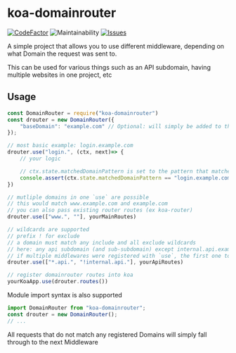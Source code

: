 # koa-domainrouter
[![CodeFactor](https://www.codefactor.io/repository/github/leumasme/koa-domainrouter/badge)](https://www.codefactor.io/repository/github/leumasme/koa-domainrouter)
![Maintainability](https://img.shields.io/codeclimate/maintainability/leumasme/koa-domainrouter)
[![Issues](https://img.shields.io/codeclimate/issues/leumasme/koa-domainrouter)](https://github.com/leumasme/koa-domainrouter/issues)

A simple project that allows you to use different middleware, depending on what Domain the request was sent to.

This can be used for various things such as an API subdomain, having multiple websites in one project, etc

## Usage

```js
const DomainRouter = require("koa-domainrouter")
const drouter = new DomainRouter({
    "baseDomain": "example.com" // Optional: will simply be added to the end of all domains passed into `use`
});

// most basic example: login.example.com
drouter.use("login.", (ctx, next)=> {
    // your logic

    // ctx.state.matchedDomainPattern is set to the pattern that matched this request
    console.assert(ctx.state.matchedDomainPattern == "login.example.com")
})

// mutliple domains in one `use` are possible
// this would match www.example.com and example.com
// you can also pass existing router routes (ex koa-router)
drouter.use(["www.", ""], yourMainRoutes)

// wildcards are supported
// prefix ! for exclude
// a domain must match any include and all exclude wildcards
// here: any api subdomain (and sub-subdomain) except internal.api.example.com
// if multiple middlewares were registered with `use`, the first one to be registered will be called
drouter.use(["*.api.", "!internal.api."], yourApiRoutes)

// register domainrouter routes into koa
yourKoaApp.use(drouter.routes())
```
Module import syntax is also supported
```js
import DomainRouter from "koa-domainrouter";
const drouter = new DomainRouter();
// ...
```
All requests that do not match any registered Domains will simply fall through to the next Middleware